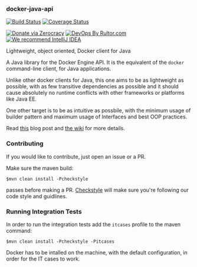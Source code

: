 ### docker-java-api

[![Build Status](https://travis-ci.org/amihaiemil/docker-java-api.svg?branch=master)](https://travis-ci.org/amihaiemil/docker-java-api)
[![Coverage Status](https://coveralls.io/repos/github/amihaiemil/docker-java-api/badge.svg?branch=master)](https://coveralls.io/github/amihaiemil/docker-java-api?branch=master)

[![Donate via Zerocracy](https://www.0crat.com/contrib-badge/G6LPQQV2P.svg)](https://www.0crat.com/contrib/G6LPQQV2P)
[![DevOps By Rultor.com](http://www.rultor.com/b/amihaiemil/docker-java-api)](http://www.rultor.com/p/amihaiemil/docker-java-api)
[![We recommend IntelliJ IDEA](http://amihaiemil.github.io/images/intellij-idea-recommend.svg)](https://www.jetbrains.com/idea/)

Lightweight, object oriented, Docker client for Java

A Java library for the Docker Engine API. It is the equivalent of the ``docker`` command-line client, for Java applications.

Unlike other docker clients for Java, this one aims to be as lightweight as possible, with as few transitive dependencies as possible and it should cause absolutely no runtime conflicts with other frameworks or platforms like Java EE. 

One other target is to be as intuitive as possbile, with the minimum usage of builder pattern and maximum usage of Interfaces and best OOP practices. 

Read [this](http://www.amihaiemil.com/2018/03/10/java-api-for-docker.html) blog post and [the wiki](https://github.com/amihaiemil/docker-java-api/wiki) for more details.

### Contributing 

If you would like to contribute, just open an issue or a PR.

Make sure the maven build:

``$mvn clean install -Pcheckstyle``

passes before making a PR. [Checkstyle](http://checkstyle.sourceforge.net/) will make sure
you're following our code style and guidlines.

### Running Integration Tests

In order to run the integration tests add the ``itcases`` profile to the maven command:

``$mvn clean install -Pcheckstyle -Pitcases``

Docker has to be intalled on the machine, with the default configuration, in order for the IT cases to work.
